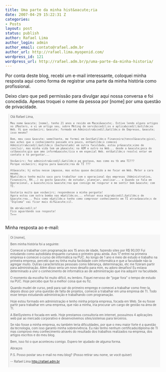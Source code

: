 ```yaml
---
title: Uma parte da minha hist&oacute;ria
date: 2007-04-29 15:22:31 Z
categories:
- Posts
layout: post
status: publish
author: Rafael Lima
author_login: admin
author_email: contato@rafael.adm.br
author_url: http://rafael.lima.myopenid.com/
wordpress_id: 121
wordpress_url: http://rafael.adm.br/p/uma-parte-da-minha-historia/
---
```


Por conta deste blog, recebi um e-mail interessante, coloquei minha resposta aqui como forma de registrar uma parte da minha hist&oacute;ria como profissional.

Deixo claro que pedi permiss&atilde;o para divulgar aqui nossa conversa e foi concedida. Apenas troquei o nome da pessoa por [nome] por uma quest&atilde;o de privacidade.

<blockquote style="background: #f6f6f6; padding: 4px; margin: 10px; font-size: 0.7em">
    Ol&aacute; Rafael Lima,
     
    Meu nome &eacute; [nome], tenho 21 anos e resido em Macei&oacute;. Estive lendo alguns artigos no iMasters, e vi um artigo seu, sobre Mkting de servi&ccedil;os e aplica&ccedil;&otilde;es Web. Vi que voc&ecirc; &eacute; formado em Administra&ccedil;&atilde;o de Empresas, &eacute; isso mesmo?
     
    Bom, meu caso &eacute; semelhante, me formei em Gest&atilde;o Financeira(tencol&oacute;gico), mas achei que o conhecimento passado era pouco, ent&atilde;o comecei Administra&ccedil;&atilde;o (bacharelado) em outra faculdade, estou pr&oacute;ximo de concluir, mas minha vida tem um p&eacute; na ADM e outro na Web... desde a &eacute;poca do col&eacute;gio que amo inform&aacute;tica e em especial Web. ent&atilde;o resolvi entar em contato e te perguntar...
     
    Voc&ecirc; fez administra&ccedil;&atilde;o pq gostava, mas como eu tb ama TI???
    Porque voc&ecirc; migrou para &aacute;rea de TI ???
     
    At&eacute; hj estou nesse impasse, mas estou quase decidido a me focar em Web. Meter a cara mesmo.
    N&atilde;o tenho muito saco para trabalhar com o operacional das empresas (Administrativo, Financeiro, RH...) eu gosto &eacute; de estudar, planejar, analisar... e Quando se fala em Operacional, a &uacute;nica &aacute;rea que consigo me resgurar e me sentir bem &eacute; com TI.
     
    Gostaria muito que voc&ecirc; respondesse a minha pergunta!
    Agora estou com outra bomba nas m&atilde;os... efetuar essa migra&ccedil;&atilde;o de &aacute;rea... Pois como n&atilde;o tenho como comprovar conhecimento em TI atrav&eacute;s de "Diploma" vai ficar mais dif&iacute;cil.
     
    Um abra&ccedil;o!
    Fico aguardando sua resposta!
    T+++
</blockquote>

Minha resposta ao e-mail:

<blockquote style="background: #f6f6f6; padding: 4px; margin: 10px; font-size: 0.7em">
Oi [nome],

Bem minha hist&oacute;ria foi a seguinte:

Comecei a trabalhar com programa&ccedil;&atilde;o aos 15 anos de idade, fazendo sites por R$ 90,00! Fui estudando como autodidata enquanto cursava o primeiro grau ainda. Aos 17 entrei na primeira empresa e comecei o curso de inform&aacute;tica na PUC. Ao longo de 1 ano e meio de estudo e trabalho na primeira empresa, percebi que eu tinha muita facilidade com inform&aacute;tica e que a faculdade n&atilde;o ia agregar muito. Outras caracter&iacute;sticas pessoais como lideran&ccedil;a, determina&ccedil;&atilde;o, etc me fizeram partir para administra&ccedil;&atilde;o. Al&eacute;m disso seria um novo desafio para mim, eu adoro desafios! Eu estava determinado a unir o conhecimento de inform&aacute;tica ao de administra&ccedil;&atilde;o que iria adquirir na faculdade.

O momento da escolha foi muito dif&iacute;cil, eu lembro. Fiquei nervoso de "jogar fora" o tempo de estudo na PUC. Hoje percebo que foi a melhor coisa que eu fiz.

Quando mudei de curso, pedi para sair do primeiro emprego e comecei a trabalhar como free-la, depois disso por uma quest&atilde;o de falta de projetos, comecei a trabalhar em uma empresa de TI. Todo esse tempo estudando administra&ccedil;&atilde;o e trabalhando com programa&ccedil;&atilde;o.

Hoje estou formado em administra&ccedil;&atilde;o e tenho minha pr&oacute;pria empresa, focada em Web. Se eu fosse partir para trabalhar em uma empresa, que n&atilde;o a minha, iria procurar um cargo de gest&atilde;o na &aacute;rea de TI.

A BielSystems &eacute; focada em web. Hoje prestamos consultoria em internet, possu&iacute;mos 4 aplica&ccedil;&otilde;es web par ao mercado corporativo e desenvolvemos sites/sistemas para terceiros.

Se n&atilde;o fosse a minha empresa, eu tamb&eacute;m teria dificuldades, por que o meu maior forte &eacute; a quest&atilde;o da tecnologia, com isso garanto minha sobreviv&ecirc;ncia. Eu n&atilde;o tenho nenhum certificado/diploma de TI mas comprovo meu conhecimento atrav&eacute;s do resultado dos trabalhos realizados na empresa, dos artigos escritos e do meu blog.

Bem, isso foi o que aconteceu comigo. Espero ter ajudado de alguma forma.

Abra&ccedil;os

P.S. Posso postar seu e-mail no meu blog? (Posso retirar seu nome, se voc&ecirc; quiser)

-- 
Rafael Lima
http://rafael.adm.br
</blockquote>
